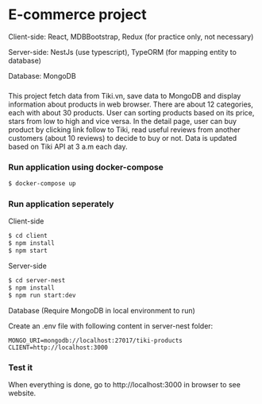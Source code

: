 # E-commerce project 

Client-side: React, MDBBootstrap, Redux (for practice only, not necessary)

Server-side: NestJs (use typescript), TypeORM (for mapping entity to database)

Database: MongoDB

###
 
This project fetch data from Tiki.vn, save data to MongoDB and display information about products in web browser. There are about 12 categories, each with about 30 products. User can sorting products based on its price, stars from low to high and vice versa.
In the detail page, user can buy product by clicking link follow to Tiki, read useful reviews from another customers (about 10 reviews) to decide to buy or not. Data is updated based on Tiki API at 3 a.m each day.

### Run application using docker-compose 

```sh
$ docker-compose up
```

### Run application seperately 

Client-side

```sh
$ cd client
$ npm install 
$ npm start
```

Server-side

```sh
$ cd server-nest
$ npm install 
$ npm run start:dev
```

Database (Require MongoDB in local environment to run)

Create an .env file with following content in server-nest folder:

```
MONGO_URI=mongodb://localhost:27017/tiki-products
CLIENT=http://localhost:3000
```

### Test it

When everything is done, go to http://localhost:3000 in browser to see website.

